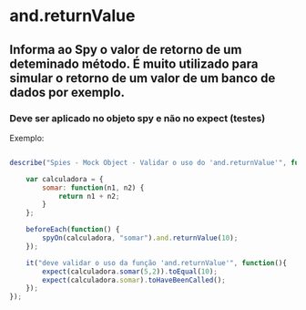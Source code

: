 # and.returnValue
## Informa ao Spy o valor de retorno de um deteminado método. É muito utilizado para simular o retorno de um valor de um banco de dados por exemplo.
### Deve ser aplicado no objeto spy e não no expect (testes)

Exemplo:

```js

describe("Spies - Mock Object - Validar o uso do 'and.returnValue'", function(){

    var calculadora = {
        somar: function(n1, n2) {
            return n1 + n2;
        }
    };

    beforeEach(function() {
        spyOn(calculadora, "somar").and.returnValue(10);
    });

    it("deve validar o uso da função 'and.returnValue'", function(){
        expect(calculadora.somar(5,2)).toEqual(10);
        expect(calculadora.somar).toHaveBeenCalled();
    });
});
```
